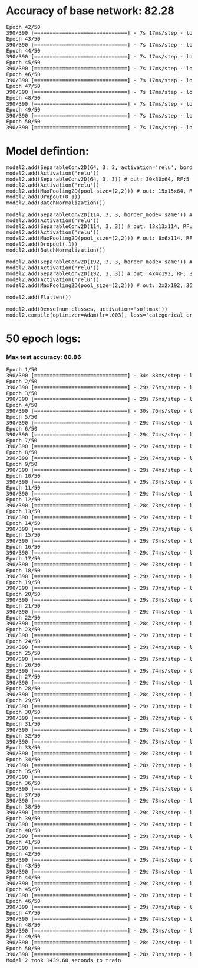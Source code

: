 # Accuracy of base network: 82.28
<pre>
Epoch 42/50
390/390 [==============================] - 7s 17ms/step - loss: 0.3279 - acc: 0.8916 - val_loss: 0.5902 - val_acc: 0.8262
Epoch 43/50
390/390 [==============================] - 7s 17ms/step - loss: 0.3304 - acc: 0.8890 - val_loss: 0.5752 - val_acc: 0.8264
Epoch 44/50
390/390 [==============================] - 7s 17ms/step - loss: 0.3219 - acc: 0.8908 - val_loss: 0.5842 - val_acc: 0.8282
Epoch 45/50
390/390 [==============================] - 7s 17ms/step - loss: 0.3190 - acc: 0.8936 - val_loss: 0.5865 - val_acc: 0.8218
Epoch 46/50
390/390 [==============================] - 7s 17ms/step - loss: 0.3173 - acc: 0.8935 - val_loss: 0.6229 - val_acc: 0.8173
Epoch 47/50
390/390 [==============================] - 7s 17ms/step - loss: 0.3116 - acc: 0.8945 - val_loss: 0.6012 - val_acc: 0.8214
Epoch 48/50
390/390 [==============================] - 7s 17ms/step - loss: 0.3104 - acc: 0.8974 - val_loss: 0.5823 - val_acc: 0.8208
Epoch 49/50
390/390 [==============================] - 7s 17ms/step - loss: 0.3132 - acc: 0.8963 - val_loss: 0.5925 - val_acc: 0.8217
Epoch 50/50
390/390 [==============================] - 7s 17ms/step - loss: 0.3040 - acc: 0.8999 - val_loss: 0.6163 - val_acc: 0.8228
</pre>

# Model defintion:
<pre>
model2.add(SeparableConv2D(64, 3, 3, activation='relu', border_mode='same', input_shape=(32,32,3))) # out: 32x32x64  , RF: 3
model2.add(Activation('relu'))
model2.add(SeparableConv2D(64, 3, 3)) # out: 30x30x64, RF:5
model2.add(Activation('relu'))
model2.add(MaxPooling2D(pool_size=(2,2))) # out: 15x15x64, RF 6
model2.add(Dropout(0.1))
model2.add(BatchNormalization())

model2.add(SeparableConv2D(114, 3, 3, border_mode='same')) # out: 15x15x114, RF: 10
model2.add(Activation('relu'))
model2.add(SeparableConv2D(114, 3, 3)) # out: 13x13x114, RF: 14
model2.add(Activation('relu'))
model2.add(MaxPooling2D(pool_size=(2,2))) # out: 6x6x114, RF: 16
model2.add(Dropout(.1))
model2.add(BatchNormalization())

model2.add(SeparableConv2D(192, 3, 3, border_mode='same')) # out: 6x6x192, RF : 24
model2.add(Activation('relu'))
model2.add(SeparableConv2D(192, 3, 3)) # out: 4x4x192, RF: 32
model2.add(Activation('relu'))
model2.add(MaxPooling2D(pool_size=(2,2))) # out: 2x2x192, 36

model2.add(Flatten())

model2.add(Dense(num_classes, activation='softmax'))
model2.compile(optimizer=Adam(lr=.003), loss='categorical_crossentropy', metrics=['accuracy'])
</pre>
# 50 epoch logs:

### Max test accuracy: 80.86
<pre>
Epoch 1/50
390/390 [==============================] - 34s 88ms/step - loss: 1.6672 - acc: 0.3872 - val_loss: 1.4314 - val_acc: 0.4876
Epoch 2/50
390/390 [==============================] - 29s 75ms/step - loss: 1.2873 - acc: 0.5414 - val_loss: 1.1742 - val_acc: 0.5891
Epoch 3/50
390/390 [==============================] - 29s 75ms/step - loss: 1.1455 - acc: 0.5932 - val_loss: 1.1056 - val_acc: 0.6150
Epoch 4/50
390/390 [==============================] - 30s 76ms/step - loss: 1.0536 - acc: 0.6271 - val_loss: 1.1187 - val_acc: 0.6129
Epoch 5/50
390/390 [==============================] - 29s 74ms/step - loss: 0.9811 - acc: 0.6533 - val_loss: 0.9075 - val_acc: 0.6801
Epoch 6/50
390/390 [==============================] - 29s 74ms/step - loss: 0.9255 - acc: 0.6778 - val_loss: 1.1530 - val_acc: 0.6337
Epoch 7/50
390/390 [==============================] - 29s 74ms/step - loss: 0.8786 - acc: 0.6923 - val_loss: 0.9112 - val_acc: 0.6855
Epoch 8/50
390/390 [==============================] - 29s 74ms/step - loss: 0.8431 - acc: 0.7045 - val_loss: 0.8629 - val_acc: 0.7057
Epoch 9/50
390/390 [==============================] - 29s 74ms/step - loss: 0.8126 - acc: 0.7155 - val_loss: 1.0333 - val_acc: 0.6558
Epoch 10/50
390/390 [==============================] - 29s 73ms/step - loss: 0.7929 - acc: 0.7240 - val_loss: 0.7472 - val_acc: 0.7461
Epoch 11/50
390/390 [==============================] - 29s 74ms/step - loss: 0.7680 - acc: 0.7325 - val_loss: 0.7410 - val_acc: 0.7444
Epoch 12/50
390/390 [==============================] - 28s 73ms/step - loss: 0.7428 - acc: 0.7408 - val_loss: 0.8527 - val_acc: 0.7185
Epoch 13/50
390/390 [==============================] - 29s 74ms/step - loss: 0.7244 - acc: 0.7456 - val_loss: 0.7560 - val_acc: 0.7435
Epoch 14/50
390/390 [==============================] - 29s 73ms/step - loss: 0.7157 - acc: 0.7490 - val_loss: 0.7687 - val_acc: 0.7438
Epoch 15/50
390/390 [==============================] - 29s 73ms/step - loss: 0.7005 - acc: 0.7551 - val_loss: 0.7795 - val_acc: 0.7310
Epoch 16/50
390/390 [==============================] - 29s 74ms/step - loss: 0.6836 - acc: 0.7602 - val_loss: 0.8330 - val_acc: 0.7278
Epoch 17/50
390/390 [==============================] - 29s 73ms/step - loss: 0.6778 - acc: 0.7632 - val_loss: 0.7576 - val_acc: 0.7492
Epoch 18/50
390/390 [==============================] - 29s 74ms/step - loss: 0.6658 - acc: 0.7682 - val_loss: 0.6944 - val_acc: 0.7749
Epoch 19/50
390/390 [==============================] - 29s 73ms/step - loss: 0.6513 - acc: 0.7718 - val_loss: 0.7003 - val_acc: 0.7666
Epoch 20/50
390/390 [==============================] - 29s 73ms/step - loss: 0.6451 - acc: 0.7745 - val_loss: 0.8030 - val_acc: 0.7385
Epoch 21/50
390/390 [==============================] - 29s 74ms/step - loss: 0.6328 - acc: 0.7812 - val_loss: 0.7569 - val_acc: 0.7519
Epoch 22/50
390/390 [==============================] - 28s 73ms/step - loss: 0.6335 - acc: 0.7784 - val_loss: 0.6145 - val_acc: 0.7931
Epoch 23/50
390/390 [==============================] - 29s 73ms/step - loss: 0.6138 - acc: 0.7833 - val_loss: 0.6756 - val_acc: 0.7821
Epoch 24/50
390/390 [==============================] - 29s 74ms/step - loss: 0.6112 - acc: 0.7841 - val_loss: 0.6855 - val_acc: 0.7710
Epoch 25/50
390/390 [==============================] - 29s 75ms/step - loss: 0.6025 - acc: 0.7890 - val_loss: 0.7123 - val_acc: 0.7708
Epoch 26/50
390/390 [==============================] - 29s 74ms/step - loss: 0.5928 - acc: 0.7934 - val_loss: 0.6880 - val_acc: 0.7741
Epoch 27/50
390/390 [==============================] - 29s 74ms/step - loss: 0.5916 - acc: 0.7922 - val_loss: 0.6879 - val_acc: 0.7819
Epoch 28/50
390/390 [==============================] - 28s 73ms/step - loss: 0.5841 - acc: 0.7955 - val_loss: 0.6886 - val_acc: 0.7733
Epoch 29/50
390/390 [==============================] - 29s 73ms/step - loss: 0.5793 - acc: 0.7980 - val_loss: 0.7680 - val_acc: 0.7529
Epoch 30/50
390/390 [==============================] - 28s 72ms/step - loss: 0.5756 - acc: 0.7986 - val_loss: 0.6987 - val_acc: 0.7750
Epoch 31/50
390/390 [==============================] - 29s 74ms/step - loss: 0.5653 - acc: 0.8020 - val_loss: 0.6969 - val_acc: 0.7774
Epoch 32/50
390/390 [==============================] - 29s 73ms/step - loss: 0.5591 - acc: 0.8039 - val_loss: 0.5776 - val_acc: 0.8071
Epoch 33/50
390/390 [==============================] - 28s 73ms/step - loss: 0.5553 - acc: 0.8060 - val_loss: 0.6955 - val_acc: 0.7735
Epoch 34/50
390/390 [==============================] - 28s 72ms/step - loss: 0.5477 - acc: 0.8069 - val_loss: 0.6512 - val_acc: 0.7894
Epoch 35/50
390/390 [==============================] - 29s 74ms/step - loss: 0.5498 - acc: 0.8092 - val_loss: 0.6342 - val_acc: 0.8007
Epoch 36/50
390/390 [==============================] - 29s 74ms/step - loss: 0.5415 - acc: 0.8079 - val_loss: 0.6384 - val_acc: 0.7924
Epoch 37/50
390/390 [==============================] - 29s 73ms/step - loss: 0.5409 - acc: 0.8104 - val_loss: 0.5889 - val_acc: 0.8069
Epoch 38/50
390/390 [==============================] - 29s 73ms/step - loss: 0.5347 - acc: 0.8128 - val_loss: 0.6379 - val_acc: 0.7955
Epoch 39/50
390/390 [==============================] - 29s 74ms/step - loss: 0.5335 - acc: 0.8129 - val_loss: 0.6345 - val_acc: 0.7978
Epoch 40/50
390/390 [==============================] - 29s 73ms/step - loss: 0.5297 - acc: 0.8133 - val_loss: 0.7550 - val_acc: 0.7641
Epoch 41/50
390/390 [==============================] - 29s 74ms/step - loss: 0.5238 - acc: 0.8162 - val_loss: 0.6788 - val_acc: 0.7871
Epoch 42/50
390/390 [==============================] - 29s 74ms/step - loss: 0.5237 - acc: 0.8169 - val_loss: 0.6906 - val_acc: 0.7819
Epoch 43/50
390/390 [==============================] - 29s 73ms/step - loss: 0.5238 - acc: 0.8150 - val_loss: 0.6598 - val_acc: 0.7898
Epoch 44/50
390/390 [==============================] - 29s 73ms/step - loss: 0.5193 - acc: 0.8165 - val_loss: 0.6583 - val_acc: 0.7888
Epoch 45/50
390/390 [==============================] - 28s 73ms/step - loss: 0.5133 - acc: 0.8188 - val_loss: 0.6819 - val_acc: 0.7844
Epoch 46/50
390/390 [==============================] - 29s 73ms/step - loss: 0.5021 - acc: 0.8230 - val_loss: 0.6304 - val_acc: 0.7990
Epoch 47/50
390/390 [==============================] - 29s 74ms/step - loss: 0.5095 - acc: 0.8196 - val_loss: 0.6210 - val_acc: 0.7934
Epoch 48/50
390/390 [==============================] - 29s 73ms/step - loss: 0.4943 - acc: 0.8266 - val_loss: 0.6168 - val_acc: 0.8086
Epoch 49/50
390/390 [==============================] - 28s 72ms/step - loss: 0.5042 - acc: 0.8243 - val_loss: 0.5962 - val_acc: 0.8062
Epoch 50/50
390/390 [==============================] - 28s 73ms/step - loss: 0.4991 - acc: 0.8226 - val_loss: 0.7044 - val_acc: 0.7830
Model 2 took 1439.60 seconds to train

</pre>
